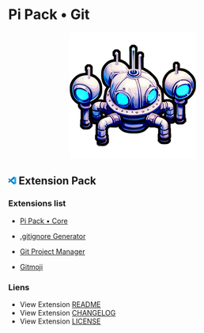 # Pi Pack • Git

<div align="center"><picture><img src="/extension/icon.png" title="Pi Pack • Git" alt="Pi Pack • Git"></picture></div>

## <picture><img alt="VS Code icon" src="assets/vscode.png"></picture> Extension Pack

### Extensions list

- [Pi Pack • Core](https://marketplace.visualstudio.com/items?itemName=pibcht.pack-core)

- [.gitignore Generator](https://marketplace.visualstudio.com/items?itemName=piotrpalarz.vscode-gitignore-generator)
- [Git Project Manager](https://marketplace.visualstudio.com/items?itemName=felipecaputo.git-project-manager)
- [Gitmoji](https://marketplace.visualstudio.com/items?itemName=seatonjiang.gitmoji-vscode)

### Liens

- View Extension [README](/extension/README.md)
- View Extension [CHANGELOG](/extension/CHANGELOG.md)
- View Extension [LICENSE](/extension/LICENSE.md)
